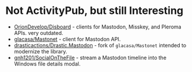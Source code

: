 # Not ActivityPub, but still Interesting

* [OrionDevelop/Disboard](https://github.com/OrionDevelop/Disboard) - clients for Mastodon, Misskey, and Pleroma APIs. very outdated.
* [glacasa/Mastonet](https://github.com/glacasa/Mastonet) - client for Mastodon API.
* [drasticactions/Drastic.Mastodon](https://github.com/drasticactions/Drastic.Mastodon) - fork of `glacasa/Mastonet` intended to modernize the library.
* [gnh1201/SocialOnTheFile](https://github.com/gnh1201/SocialOnTheFile) - stream a Mastodon timeline into the Windows file details modal.